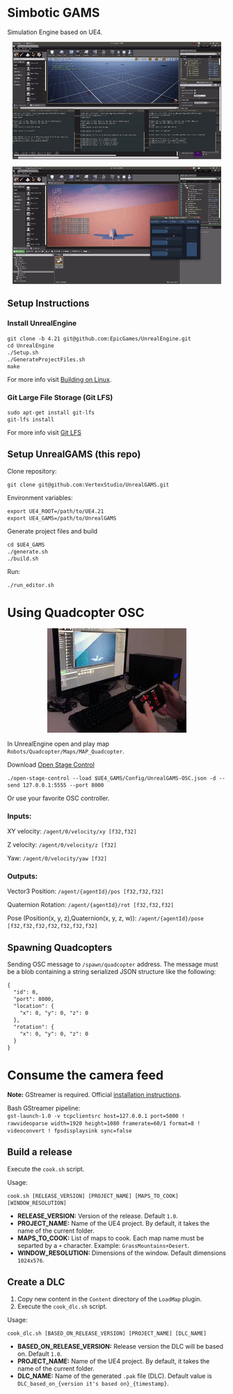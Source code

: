 # Simbotic GAMS
Simulation Engine based on UE4. 
<p align="center">
  <img src="docs/multiagent.gif" width="480"/>
</p>
<p align="center">
  <img src="docs/fixedwing.gif" width="480"/>
</p>

## Setup Instructions

### Install UnrealEngine

```
git clone -b 4.21 git@github.com:EpicGames/UnrealEngine.git
cd UnrealEngine
./Setup.sh
./GenerateProjectFiles.sh
make
```

For more info visit [Building on Linux](https://wiki.unrealengine.com/Building_On_Linux).

### Git Large File Storage (Git LFS)

```
sudo apt-get install git-lfs
git-lfs install
```

For more info visit [Git LFS](https://git-lfs.github.com/)

## Setup UnrealGAMS (this repo)

Clone repository:

```
git clone git@github.com:VertexStudio/UnrealGAMS.git
```

Environment variables:

```
export UE4_ROOT=/path/to/UE4.21
export UE4_GAMS=/path/to/UnrealGAMS
```

Generate project files and build

```
cd $UE4_GAMS
./generate.sh
./build.sh
```

Run:

```
./run_editor.sh
```

# Using Quadcopter OSC

<p align="center">
  <img src="docs/osc.gif">
</p>

In UnrealEngine open and play map `Robots/Quadcopter/Maps/MAP_Quadcopter`.

Download [Open Stage Control](https://osc.ammd.net/)

```
./open-stage-control --load $UE4_GAMS/Config/UnrealGAMS-OSC.json -d --send 127.0.0.1:5555 --port 8000
```

Or use your favorite OSC controller.

### Inputs:

XY velocity:
`/agent/0/velocity/xy [f32,f32]`

Z velocity:
`/agent/0/velocity/z [f32]`

Yaw:
`/agent/0/velocity/yaw [f32]`

### Outputs:

Vector3 Position: `/agent/{agentId}/pos [f32,f32,f32]`

Quaternion Rotation: `/agent/{agentId}/rot [f32,f32,f32]`

Pose (Position(x, y, z),Quaternion(x, y, z, w)): `/agent/{agentId}/pose [f32,f32,f32,f32,f32,f32,f32]`

## Spawning Quadcopters

Sending OSC message to `/spawn/quadcopter` address. The message must be a blob containing a string serialized JSON structure like the following:

```
{
  "id": 0,
  "port": 8000,
  "location": {
    "x": 0, "y": 0, "z": 0
  },
  "rotation": {
    "x": 0, "y": 0, "z": 0
  }
}
```

# Consume the camera feed
**Note:** GStreamer is required. Official [installation instructions](https://gstreamer.freedesktop.org/documentation/installing/on-linux.html?gi-language=c).

Bash GStreamer pipeline:  
`gst-launch-1.0 -v tcpclientsrc host=127.0.0.1 port=5000 ! rawvideoparse width=1920 height=1080 framerate=60/1 format=8 ! videoconvert ! fpsdisplaysink sync=false`

## Build a release

Execute the `cook.sh` script.

Usage:
```
cook.sh [RELEASE_VERSION] [PROJECT_NAME] [MAPS_TO_COOK] [WINDOW_RESOLUTION]
```
- **RELEASE_VERSION:** Version of the release. Default `1.0`.
- **PROJECT_NAME:** Name of the UE4 project. By default, it takes the name of the current folder.
- **MAPS_TO_COOK:** List of maps to cook. Each map name must be separted by a `+` character. Example: `GrassMountains+Desert`.
- **WINDOW_RESOLUTION:** Dimensions of the window. Default dimensions `1024x576`.

## Create a DLC

1. Copy new content in the `Content` directory of the `LoadMap` plugin.
2. Execute the `cook_dlc.sh` script.

Usage:
```
cook_dlc.sh [BASED_ON_RELEASE_VERSION] [PROJECT_NAME] [DLC_NAME]
```
- **BASED_ON_RELEASE_VERSION:** Release version the DLC will be based on. Default `1.0`.
- **PROJECT_NAME:** Name of the UE4 project. By default, it takes the name of the current folder.
- **DLC_NAME:** Name of the generated `.pak` file (DLC). Default value is `DLC_based_on_{version it's based on}_{timestamp}`.
